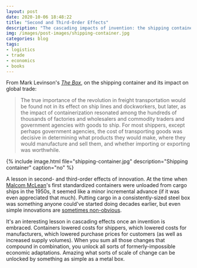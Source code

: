 ```yaml
---
layout: post
date: 2020-10-06 18:48:22
title: "Second and Third-Order Effects"
description: "The cascading impacts of invention: the shipping container."
img: /images/post-images/shipping-container.jpg
categories: blog
tags:
- logistics
- trade
- economics
- books
---
```


From Mark Levinson's _[The Box](/books/levinson-the-box/ "The Box")_, on the shipping container and its impact on global trade:

> The true importance of the revolution in freight transportation would be found not in its effect on ship lines and dockworkers, but later, as the impact of containerization resonated among the hundreds of thousands of factories and wholesalers and commodity traders and government agencies with goods to ship. For most shippers, except perhaps government agencies, the cost of transporting goods was decisive in determining what products they would make, where they would manufacture and sell them, and whether importing or exporting was worthwhile.

{% include image.html file="shipping-container.jpg" description="Shipping container" caption="no" %}

A lesson in second- and third-order effects of innovation. At the time when [Malcom McLean](https://en.wikipedia.org/wiki/Malcom_McLean "Malcom McLean")'s first standardized containers were unloaded from cargo ships in the 1950s, it seemed like a minor incremental advance (if it was even appreciated that much). Putting cargo in a consistently-sized steel box was something anyone could've started doing decades earlier, but even simple innovations are [sometimes non-obvious](/post/why-did-it-take-so-long-to-invent-x/ "Why did it take so long to invent X?").

It's an interesting lesson in cascading effects once an invention is embraced. Containers lowered costs for shippers, which lowered costs for manufacturers, which lowered purchase prices for customers (as well as increased supply volumes). When you sum all those changes that compound in combination, you unlock all sorts of formerly-impossible economic adaptations. Amazing what sorts of scale of change can be unlocked by something as simple as a metal box.
